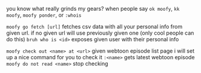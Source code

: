 you know what really grinds my gears? when people say `ok moofy`, `kk moofy`, `moofy ponder`, or `:whois`

`moofy go fetch [url]` fetches csv data with all your personal info from given url. if no given url will use previously given one (only cool people can do this)
`bruh who is <id>` exposes given user with their personal info

`moofy check out <name> at <url>` given webtoon episode list page i will set up a nice command for you to check it
`:<name>` gets latest webtoon episode
`moofy do not read <name>` stop checking
